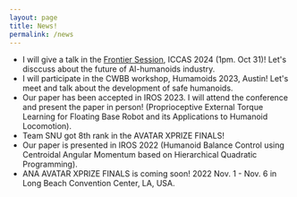 ```yaml
---
layout: page
title: News!
permalink: /news
---
```

- I will give a talk in the <a href="https://2024.iccas.org/?page_id=4569">Frontier Session</a>, ICCAS 2024 (1pm. Oct 31)! Let's disccuss about the future of AI-humanoids industry. 
- I will participate in the CWBB workshop, Humamoids 2023, Austin! Let's meet and talk about the development of safe humanoids.
- Our paper has been accepted in IROS 2023. I will attend the conference and present the paper in person! (Proprioceptive External Torque Learning for Floating Base Robot and its Applications to Humanoid Locomotion).
- Team SNU got 8th rank in the AVATAR XPRIZE FINALS!
- Our paper is presented in IROS 2022 (Humanoid Balance Control using Centroidal Angular Momentum based on Hierarchical Quadratic Programming).
- ANA AVATAR XPRIZE FINALS is coming soon! 2022 Nov. 1 - Nov. 6 in Long Beach Convention Center, LA, USA.

